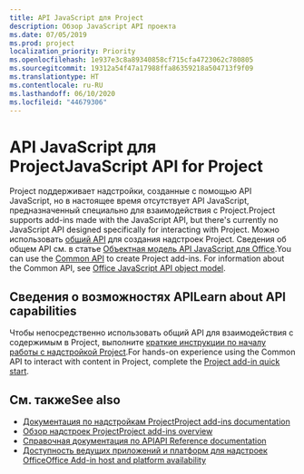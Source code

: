 ```yaml
---
title: API JavaScript для Project
description: Обзор JavaScript API проекта
ms.date: 07/05/2019
ms.prod: project
localization_priority: Priority
ms.openlocfilehash: 1e937e3c8a89340858cf715cfa4723062c780805
ms.sourcegitcommit: 19312a54f47a17988ffa86359218a504713f9f09
ms.translationtype: HT
ms.contentlocale: ru-RU
ms.lasthandoff: 06/10/2020
ms.locfileid: "44679306"
---
```

# <a name="javascript-api-for-project"></a><span data-ttu-id="aa389-103">API JavaScript для Project</span><span class="sxs-lookup"><span data-stu-id="aa389-103">JavaScript API for Project</span></span>

<span data-ttu-id="aa389-104">Project поддерживает надстройки, созданные с помощью API JavaScript, но в настоящее время отсутствует API JavaScript, предназначенный специально для взаимодействия с Project.</span><span class="sxs-lookup"><span data-stu-id="aa389-104">Project supports add-ins made with the JavaScript API, but there's currently no JavaScript API designed specifically for interacting with Project.</span></span> <span data-ttu-id="aa389-105">Можно использовать [общий API](/javascript/api/office) для создания надстроек Project. Сведения об общем API см. в статье [Объектная модель API JavaScript для Office](../../develop/office-javascript-api-object-model.md).</span><span class="sxs-lookup"><span data-stu-id="aa389-105">You can use the [Common API](/javascript/api/office) to create Project add-ins. For information about the Common API, see [Office JavaScript API object model](../../develop/office-javascript-api-object-model.md).</span></span> 

## <a name="learn-about-api-capabilities"></a><span data-ttu-id="aa389-106">Сведения о возможностях API</span><span class="sxs-lookup"><span data-stu-id="aa389-106">Learn about API capabilities</span></span>

<span data-ttu-id="aa389-107">Чтобы непосредственно использовать общий API для взаимодействия с содержимым в Project, выполните [краткие инструкции по началу работы с надстройкой Project](../../quickstarts/project-quickstart.md).</span><span class="sxs-lookup"><span data-stu-id="aa389-107">For hands-on experience using the Common API to interact with content in Project, complete the [Project add-in quick start](../../quickstarts/project-quickstart.md).</span></span> 

## <a name="see-also"></a><span data-ttu-id="aa389-108">См. также</span><span class="sxs-lookup"><span data-stu-id="aa389-108">See also</span></span>

- [<span data-ttu-id="aa389-109">Документация по надстройкам Project</span><span class="sxs-lookup"><span data-stu-id="aa389-109">Project add-ins documentation</span></span>](../../project/index.yml)
- [<span data-ttu-id="aa389-110">Обзор надстроек Project</span><span class="sxs-lookup"><span data-stu-id="aa389-110">Project add-ins overview</span></span>](../../project/project-add-ins.md)
- [<span data-ttu-id="aa389-111">Справочная документация по API</span><span class="sxs-lookup"><span data-stu-id="aa389-111">API Reference documentation</span></span>](../javascript-api-for-office.md)
- [<span data-ttu-id="aa389-112">Доступность ведущих приложений и платформ для надстроек Office</span><span class="sxs-lookup"><span data-stu-id="aa389-112">Office Add-in host and platform availability</span></span>](../../overview/office-add-in-availability.md)
